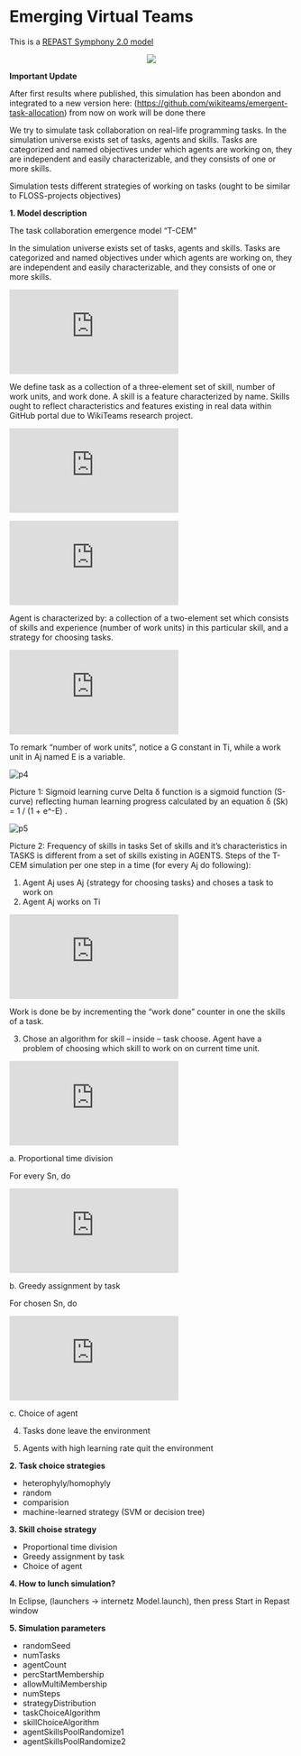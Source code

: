 # Emerging Virtual Teams

This is a [REPAST Symphony 2.0 model](http://repast.sourceforge.net/repast_simphony.html)

<p align="center"><img src="http://wikiteams.pl/inne/coin.jpg" /></p>

**Important Update**

After first results where published, this simulation has been abondon and integrated to a new version here: (https://github.com/wikiteams/emergent-task-allocation) from now on work will be done there

We try to simulate task collaboration on real-life programming tasks. 
In the simulation universe exists set of tasks, agents and skills. 
Tasks are categorized and named objectives under which agents are working on, 
they are independent and easily characterizable, and they consists of one or more skills.

Simulation tests different strategies of working on tasks (ought to be similar to FLOSS-projects objectives)

**1. Model description**

The task collaboration emergence model “T-CEM”

In the simulation universe exists set of tasks, agents and skills. Tasks are categorized and named objectives under which agents are working on, they are independent and easily characterizable, and they consists of one or more skills.

![p1](http://latex.codecogs.com/gif.latex?%5C%5C%5B1mm%5D%20T_%7Bi%7D%20%3D%20TASKS%20%5C%5C%5B1mm%5D%20A_%7Bj%7D%20%3D%20AGENTS%20%5C%5C%5B1mm%5D%20S_%7Bk%7D%20%3D%20SKILLS%20%5C%5C%5B1mm%5D "p1")

We define task as a collection of a three-element set of skill, number of work units, and work done. A skill is a feature characterized by name. Skills ought to reflect characteristics and features existing in real data within GitHub portal due to WikiTeams research project. 

![p2](http://latex.codecogs.com/gif.latex?T_%7Bi%7D%20%3D%20%5C%7B%20s_%7Be%7D%5E%7BT_%7Bi%7D%7D%2C%20G_%7Be%7D%5E%7BS%5E%7BT_%7Bi%7D%7D%7D%2C%20W%5E%7BS%5E%7BT_%7Bi%7D%7D%7D%5C%7D "p2")

![p2a](http://latex.codecogs.com/gif.latex?S_%7Bk%7D%20%3D%20%3Cname%3E "p2a")

Agent is characterized by: a collection of a two-element set which consists of skills and experience (number of work units) in this particular skill, and a strategy for choosing tasks. 

![p3](http://latex.codecogs.com/gif.latex?A_%7Bj%7D%20%3D%20%5C%7B%3CS_%7Be%7D%5E%7BA%5E%7Bj%7D%7D%2C%20E_%7Be%7D%5E%7BS%5E%7BA%5E%7Bj%7D%7D%7D%3E%5C%7D%2C%20%22STRATEGY%20%5C%20FOR%20%5C%20CHOOSING%20%5C%20TASKS%22 "p3")

To remark “number of work units”, notice a G constant in Ti, while a work unit in Aj named E is a variable.

![p4](http://wikiteams.pl/inne/p4.png "p4")

Picture 1: Sigmoid learning curve
Delta δ function is a sigmoid function (S-curve) reflecting human learning progress calculated by an equation δ (Sk) = 1 / (1 + e^-E) . 

![p5](http://wikiteams.pl/inne/p5.png "p5")

Picture 2: Frequency of skills in tasks
Set of skills and it’s characteristics in TASKS is different from a set of skills existing in AGENTS.
Steps of the T-CEM simulation per one step in a time (for every Aj do following):

1.	Agent Aj uses Aj {strategy for choosing tasks} and choses a task to work on
2.	Agent Aj works on Ti

   ![p6](http://latex.codecogs.com/gif.latex?T_%7Bi%7D%20%5Ccap%20A_%7Bj%7D%20%3D%20%5C%7BS_%7Bn%7D%5C%7D_%7Bn%3D1%7D%5E%7BN%7D "p6")

   Work is done be by incrementing the “work done” counter in one the skills of a task.

3.	Chose an algorithm for skill – inside – task choose. Agent have a problem of choosing which skill to work on on current time unit.

   ![p7](http://latex.codecogs.com/gif.latex?%5Calpha%20%3D%20%5Cfrac%7B1%7D%7BN%7D "p7")

   a.	Proportional time division

   For every Sn, do

   ![p8](http://latex.codecogs.com/gif.latex?%5C%5C%5B1mm%5D%20W%5E%7BS_%7Bn%7D%7D%20%3D%20W%5E%7BS_%7Bn%7D%7D%20&plus;%201%20%5Ccdot%20%5Calpha%20%5Ccdot%20%5Cdelta%28E%29%20%5C%5C%5B1mm%5D%20E%5E%7BS_%7Bn%7D%7D%20%3D%20E%5E%7BS_%7Bn%7D%7D%20&plus;%201%20%5Ccdot%20%5Calpha "p8")

   b.	Greedy assignment by task

   For chosen Sn, do

   ![p9](http://latex.codecogs.com/gif.latex?%5C%5C%5B1mm%5D%20W%5E%7BS_%7Bn%7D%7D%20%3D%20W%5E%7BS_%7Bn%7D%7D%20&plus;%201%20%5Ccdot%20%5Cdelta%28E%29%20%5C%5C%5B1mm%5D%20E%5E%7BS_%7Bn%7D%7D%20%3D%20E%5E%7BS_%7Bn%7D%7D%20&plus;%201 "p9")

   c.	Choice of agent

4.	Tasks done leave the environment

5.	Agents with high learning rate quit the environment



**2. Task choice strategies**

* heterophyly/homophyly
* random
* comparision
* machine-learned strategy (SVM or decision tree)


**3. Skill choise strategy**

* Proportional time division
* Greedy assignment by task
* Choice of agent


**4. How to lunch simulation?**

In Eclipse, (launchers -> internetz Model.launch), then press Start in Repast window

**5. Simulation parameters**

* randomSeed
* numTasks
* agentCount
* percStartMembership
* allowMultiMembership
* numSteps
* strategyDistribution
* taskChoiceAlgorithm
* skillChoiceAlgorithm
* agentSkillsPoolRandomize1
* agentSkillsPoolRandomize2
